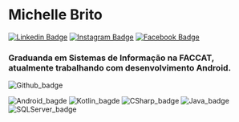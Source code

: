 # Michelle Brito
[![Linkedin Badge](https://img.shields.io/badge/-LinkedIn-blue?style=flat-square&logo=Linkedin&logoColor=white&link=https://www.linkedin.com/in/michellebrito01/)](https://www.linkedin.com/in/michellebrito01/)  [![Instagram Badge](https://img.shields.io/badge/instagram-%23E4405F.svg?&style=flat-square&logo=instagram&logoColor=white)](https://www.instagram.com/michebritoo/)  [![Facebook Badge](	https://img.shields.io/badge/facebook-%231877F2.svg?&style=flat-square&logo=facebook&logoColor=white)](https://www.facebook.com/michellecunhask8/)

### Graduanda em Sistemas de Informação na FACCAT, atualmente trabalhando com desenvolvimento Android.

![Github_badge](https://github-readme-stats.vercel.app/api/top-langs/?username=michellebritoo&layout=compact&langs_count=7&theme=dark)

![Android_bagde](https://img.shields.io/badge/Android-3DDC84?style=for-the-badge&logo=android&logoColor=white) ![Kotlin_bagde](https://img.shields.io/badge/Kotlin-0095D5?&style=for-the-badge&logo=kotlin&logoColor=white) ![CSharp_badge](https://img.shields.io/badge/C%23-239120?style=for-the-badge&logo=c-sharp&logoColor=white) ![Java_badge](https://img.shields.io/badge/Java-ED8B00?style=for-the-badge&logo=java&logoColor=white) ![SQLServer_badge](https://img.shields.io/badge/Microsoft_SQL_Server-CC2927?style=for-the-badge&logo=microsoft-sql-server&logoColor=white)
